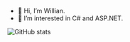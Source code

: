 - 👋 Hi, I’m Willian.
- 👀 I’m interested in C# and ASP.NET.

![GitHub stats](https://github-readme-stats.vercel.app/api?username=Souravdey777&show_icons=true&hide_border=true)
